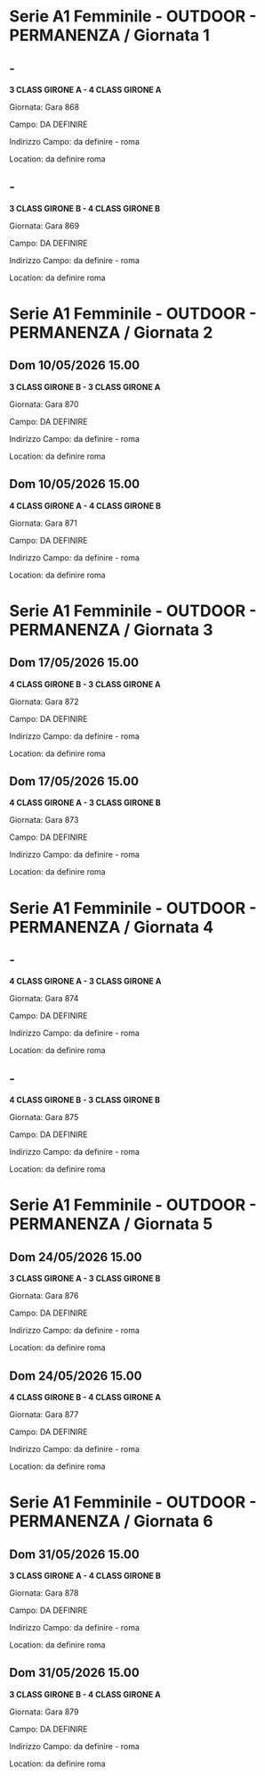 

# Serie A1 Femminile - OUTDOOR  - PERMANENZA / Giornata 1

## -

<strong>3 CLASS GIRONE A - 4 CLASS GIRONE A</strong>

Giornata: Gara 868

Campo: DA DEFINIRE 

Indirizzo Campo:  da definire  - roma

Location:  da definire  roma


## -

<strong>3 CLASS GIRONE B - 4 CLASS GIRONE B</strong>

Giornata: Gara 869

Campo: DA DEFINIRE 

Indirizzo Campo:  da definire  - roma

Location:  da definire  roma



# Serie A1 Femminile - OUTDOOR  - PERMANENZA / Giornata 2

## Dom 10/05/2026 15.00

<strong>3 CLASS GIRONE B - 3 CLASS GIRONE A</strong>

Giornata: Gara 870

Campo: DA DEFINIRE 

Indirizzo Campo:  da definire  - roma

Location:  da definire  roma


## Dom 10/05/2026 15.00

<strong>4 CLASS GIRONE A - 4 CLASS GIRONE B</strong>

Giornata: Gara 871

Campo: DA DEFINIRE 

Indirizzo Campo:  da definire  - roma

Location:  da definire  roma



# Serie A1 Femminile - OUTDOOR  - PERMANENZA / Giornata 3

## Dom 17/05/2026 15.00

<strong>4 CLASS GIRONE B - 3 CLASS GIRONE A</strong>

Giornata: Gara 872

Campo: DA DEFINIRE 

Indirizzo Campo:  da definire  - roma

Location:  da definire  roma


## Dom 17/05/2026 15.00

<strong>4 CLASS GIRONE A - 3 CLASS GIRONE B</strong>

Giornata: Gara 873

Campo: DA DEFINIRE 

Indirizzo Campo:  da definire  - roma

Location:  da definire  roma



# Serie A1 Femminile - OUTDOOR  - PERMANENZA / Giornata 4

## -

<strong>4 CLASS GIRONE A - 3 CLASS GIRONE A</strong>

Giornata: Gara 874

Campo: DA DEFINIRE 

Indirizzo Campo:  da definire  - roma

Location:  da definire  roma


## -

<strong>4 CLASS GIRONE B - 3 CLASS GIRONE B</strong>

Giornata: Gara 875

Campo: DA DEFINIRE 

Indirizzo Campo:  da definire  - roma

Location:  da definire  roma



# Serie A1 Femminile - OUTDOOR  - PERMANENZA / Giornata 5

## Dom 24/05/2026 15.00

<strong>3 CLASS GIRONE A - 3 CLASS GIRONE B</strong>

Giornata: Gara 876

Campo: DA DEFINIRE 

Indirizzo Campo:  da definire  - roma

Location:  da definire  roma


## Dom 24/05/2026 15.00

<strong>4 CLASS GIRONE B - 4 CLASS GIRONE A</strong>

Giornata: Gara 877

Campo: DA DEFINIRE 

Indirizzo Campo:  da definire  - roma

Location:  da definire  roma



# Serie A1 Femminile - OUTDOOR  - PERMANENZA / Giornata 6

## Dom 31/05/2026 15.00

<strong>3 CLASS GIRONE A - 4 CLASS GIRONE B</strong>

Giornata: Gara 878

Campo: DA DEFINIRE 

Indirizzo Campo:  da definire  - roma

Location:  da definire  roma


## Dom 31/05/2026 15.00

<strong>3 CLASS GIRONE B - 4 CLASS GIRONE A</strong>

Giornata: Gara 879

Campo: DA DEFINIRE 

Indirizzo Campo:  da definire  - roma

Location:  da definire  roma

